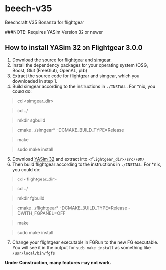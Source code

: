 beech-v35
=========

Beechcraft V35 Bonanza for flightgear


###NOTE: Requires YASim Version 32 or newer

How to install YASim 32 on Flightgear 3.0.0
-------------------------------------------

1. Download the source for [flightgear](http://mirrors.ibiblio.org/pub/mirrors/flightgear/ftp/Source/) and [simgear](http://mirrors.ibiblio.org/pub/mirrors/simgear/ftp/Source/).
2. Install the dependency packages for your operating system (OSG, Boost, Glut (FreeGlut), OpenAL, plib)
3. Extract the source code for flightgear and simgear, which you downloaded in step 1.
4. Build simgear according to the instructions in `./INSTALL`. For *nix, you could do:

  >cd <simgear_dir>
  
  >cd ../
  
  >mkdir sgbuild
  
  >cmake ../simgear* -DCMAKE_BUILD_TYPE=Release
  
  >make
  
  >sudo make install

5. Download [YASim 32](http://emilianh.go.ro:6980/flightgear/misc/YASim.zip) and extract into `<flightgear_dir>/src/FDM/`
6. Then build flightgear according to the instructions in `./INSTALL`. For *nix, you could do:

  >cd <flightgear_dir>
  
  >cd ../
  
  >mkdir fgbuild
  
  >cmake ../flightgear* -DCMAKE_BUILD_TYPE=Release -DWITH_FGPANEL=OFF
  
  >make
  
  >sudo make install
  
7. Change your flightgear executable in FGRun to the new FG executable. You will see it in the output for `sudo make install` as something like `/usr/local/bin/fgfs`

**Under Construction, many features may not work.**
